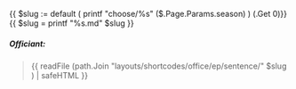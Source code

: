 {{ $slug := default ( printf "choose/%s" ($.Page.Params.season) ) (.Get 0)}}
{{ $slug = printf "%s.md" $slug }}
##### Officiant:
> {{ readFile (path.Join "layouts/shortcodes/office/ep/sentence/" $slug ) | safeHTML }}

